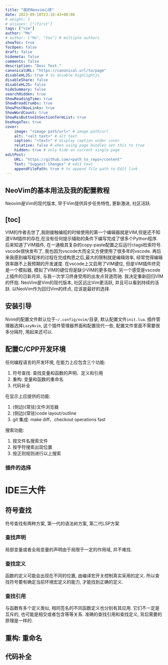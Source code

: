 ```yaml
---
title: "我的Neovim心得"
date: 2023-09-10T23:18:43+08:00
# weight: 1
# aliases: ["/first"]
tags: ["vim"]
author: "Me"
# author: ["Me", "You"] # multiple authors
showToc: true
TocOpen: false
draft: false
hidemeta: false
comments: false
description: "Desc Text."
canonicalURL: "https://canonical.url/to/page"
disableHLJS: true # to disable highlightjs
disableShare: false
disableHLJS: false
hideSummary: false
searchHidden: true
ShowReadingTime: true
ShowBreadCrumbs: true
ShowPostNavLinks: true
ShowWordCount: true
ShowRssButtonInSectionTermList: true
UseHugoToc: true
cover:
    image: "<image path/url>" # image path/url
    alt: "<alt text>" # alt text
    caption: "<text>" # display caption under cover
    relative: false # when using page bundles set this to true
    hidden: true # only hide on current single page
editPost:
    URL: "https://github.com/<path_to_repo>/content"
    Text: "Suggest Changes" # edit text
    appendFilePath: true # to append file path to Edit link
---
```

NeoVim的基本用法及我的配置教程
---
Neovim是Vim的现代版本, 早于Vim提供异步任务特性, 更新激进, 社区活跃.

[toc]
---

VIM的作者去世了,我刚接触编程的时候使用的第一个编辑器就是VIM,但是还不知道VIM插件的存在,在没有任何提示辅助的条件下编写完成了很多个Python程序. 
后来知道了VIM插件, 在一通极其复杂的copy-paste配置之后运行ctags检索符号.
vscode很快发布了, 我也因为vscode大而全又方便使用了很多年的vscode.
再后来我感到编写程序的过程在完成构思之后,最大的限制就是编辑效率, 经常觉得编辑效率跟不上我预期的开发速度. 
在vscode上又启用了VIM键位, 但是VIM插件终究是一个模拟器, 模拟了VIM的键位但是缺少VIM的更多指令.
另一个感受是vscode上插件的日新月异, 与我一次学习终身受用的出发点背道而驰.
我决定重新回归VIM的怀抱.
NeoVim是Vim的现代版本, 社区远比Vim更活跃, 并且可以看到持续的活跃. 以NeoVim作为回归Vim的终点, 应该是最好的选择.
## 安装引导
Nvim的配置文件默认位于`~/.config/nvim/`目录, 默认配置文件`init.lua`.
插件管理器选择`LazyNvim`, 这个插件管理器界面和配置现代一些, 配置文件里面不需要很多分隔符, 用起来还可以.

## 配置C/CPP开发环境
任何编程语言的开发环境, 在能力上应包含三个功能:
1. 符号查找: 查找变量和函数的声明、定义和引用
2. 重构: 变量和函数的重命名
3. 代码补全

在显示上应提供的功能:
1. (侧边)(常驻)文件浏览器
2. (侧边)(常驻)code layout/outline
3. git 集成: make diff、checkout operations fast

搜索功能:
1. 按文件名搜索文件
2. 按字符搜索出现位置
3. 按正则规则进行以上搜索

### 插件的选择
# IDE三大件
## 符号查找
符号查找有两种方案, 第一代的语法树方案, 第二代LSP方案
### 查找声明
局部变量或者全局变量的声明由于局限于一定的作用域, 并不难找. 
### 查找定义
函数的定义可能会出现在不同的位置, 由编译宏开关控制真实采用的定义.
所以查找符号要有确定当前环境宏定义的能力, 才能找到正确的定义.
### 查找引用
与函数有多个定义类似, 相同签名的不同函数定义也分别有其应用. 它们不一定是互斥的, 也可能是相交或者包含等等关系. 
准确的查找引用和查找定义, 背后需要的原理是一样的.
## 重构: 重命名

## 代码补全
